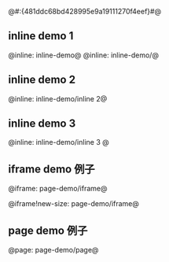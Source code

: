 @#:{481ddc68bd428995e9a19111270f4eef}#@


## inline demo 1

@inline: inline-demo@
@inline: inline-demo/@

## inline demo 2 

@inline: inline-demo/inline 2@

## inline demo 3

@inline: inline-demo/inline 3 @


## iframe demo 例子

@iframe: page-demo/iframe@

@iframe!new-size: page-demo/iframe@

## page demo 例子

@page: page-demo/page@